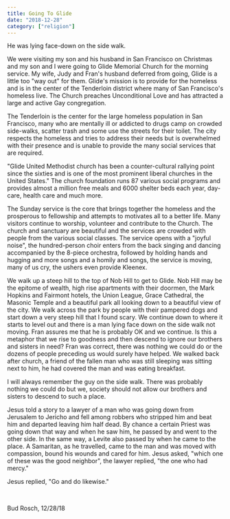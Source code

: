 ```yaml
---
title: Going To Glide
date: "2018-12-28"
category: ["religion"]
---
```


He was lying face-down on the side walk.

We were visiting my son and his husband in San Francisco on Christmas and my son and I were going to Glide Memorial Church for the morning service.  My wife, Judy and Fran's husband deferred from going, Glide is a little too "way out" for them.  Glide's mission is to provide for the homeless and is in the center of the Tenderloin district where many of San Francisco's homeless live. The Church preaches Unconditional Love and has attracted a large and active Gay congregation.

The Tenderloin is the center for the large homeless population in San Francisco, many who are mentally ill or addicted to drugs camp on crowded side-walks, scatter trash and some use the streets for their toilet. The city respects the homeless and tries to address their needs but is overwhelmed with their presence and is unable to provide the many social services that are required.

"Glide United Methodist church has been a counter-cultural rallying point since the sixties and is one of the most prominent liberal churches in the United States."  The church foundation runs 87 various social programs and provides almost a million free meals and 6000 shelter beds each year, day-care, health care and much more.

The Sunday service is the core that brings together the homeless and the prosperous to fellowship and attempts to motivates all to a better life. Many visitors continue to worship, volunteer and contribute to the Church.  The church and sanctuary are beautiful and the services are crowded with people from the various social classes.  The service opens with a "joyful noise", the hundred-person choir enters from the back singing and dancing accompanied by the 8-piece orchestra, followed by holding hands and hugging and more songs and a homily and songs, the service is moving, many of us cry, the ushers even provide Kleenex.

We walk up a steep hill to the top of Nob Hill to get to Glide.  Nob Hill may be the epitome of wealth, high rise apartments with their doormen, the Mark Hopkins and Fairmont hotels, the Union League, Grace Cathedral, the Masonic Temple and a beautiful park all looking down to a beautiful view of the city.  We walk across the park by people with their pampered dogs and start down a very steep hill that I found scary.  We continue down to where it starts to level out and there is a man lying face down on the side walk not moving.  Fran assures me that he is probably OK and we continue. Is this a metaphor that we rise to goodness and then descend to ignore our brothers and sisters in need?  Fran was correct, there was nothing we could do or the dozens of people preceding us would surely have helped.  We walked back after church, a friend of the fallen man who was still sleeping was sitting next to him, he had covered the man and was eating breakfast.

I will always remember the guy on the side walk.  There was probably nothing we could do but we, society should not allow our brothers and sisters to descend to such a place.

Jesus told a story to a lawyer of a man who was going down from Jerusalem to Jericho and fell among robbers who stripped him and beat him and departed leaving him half dead.  By chance a certain Priest was going down that way and when he saw him, he passed by and went to the other side.  In the same way, a Levite also passed by when he came to the place. A Samaritan, as he travelled, came to the man and was moved with compassion, bound his wounds and cared for him. Jesus asked, "which one of these was the good neighbor", the lawyer replied, "the one who had mercy."

Jesus replied, "Go and do likewise."

<br/>

Bud Rosch, 12/28/18
